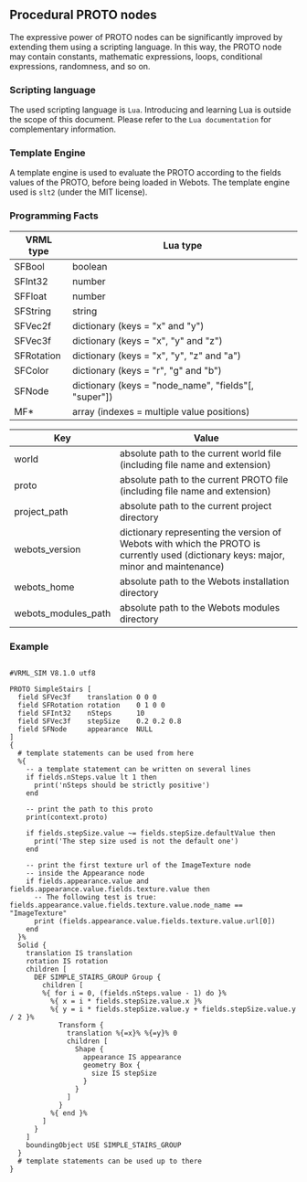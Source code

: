## Procedural PROTO nodes

The expressive power of PROTO nodes can be significantly improved by extending
them using a scripting language. In this way, the PROTO node may contain
constants, mathematic expressions, loops, conditional expressions, randomness,
and so on.

### Scripting language

The used scripting language is `Lua`. Introducing and learning Lua is outside
the scope of this document. Please refer to the `Lua documentation` for
complementary information.

### Template Engine

A template engine is used to evaluate the PROTO according to the fields values
of the PROTO, before being loaded in Webots. The template engine used is `slt2`
(under the MIT license).

### Programming Facts

VRML type | Lua type
--- | ---
SFBool | boolean
SFInt32 | number
SFFloat | number
SFString | string
SFVec2f | dictionary (keys = "x" and "y")
SFVec3f | dictionary (keys = "x", "y" and "z")
SFRotation | dictionary (keys = "x", "y", "z" and "a")
SFColor | dictionary (keys = "r", "g" and "b")
SFNode | dictionary (keys = "node_name", "fields"[, "super"])
MF* | array (indexes = multiple value positions)

Key | Value
--- | ---
world | absolute path to the current world file (including file name and extension)
proto | absolute path to the current PROTO file (including file name and extension)
project_path | absolute path to the current project directory
webots_version | dictionary representing the version of Webots with which the PROTO is currently used (dictionary keys: major, minor and maintenance)
webots_home | absolute path to the Webots installation directory
webots_modules_path | absolute path to the Webots modules directory

### Example


```

#VRML_SIM V8.1.0 utf8

PROTO SimpleStairs [
  field SFVec3f    translation 0 0 0
  field SFRotation rotation    0 1 0 0
  field SFInt32    nSteps      10
  field SFVec3f    stepSize    0.2 0.2 0.8
  field SFNode     appearance  NULL
]
{
  # template statements can be used from here
  %{
    -- a template statement can be written on several lines
    if fields.nSteps.value lt 1 then
      print('nSteps should be strictly positive')
    end
    
    -- print the path to this proto
    print(context.proto)
    
    if fields.stepSize.value ~= fields.stepSize.defaultValue then
      print('The step size used is not the default one')
    end

    -- print the first texture url of the ImageTexture node
    -- inside the Appearance node
    if fields.appearance.value and fields.appearance.value.fields.texture.value then
      -- The following test is true: fields.appearance.value.fields.texture.value.node_name == "ImageTexture"
      print (fields.appearance.value.fields.texture.value.url[0])
    end
  }%
  Solid {
    translation IS translation
    rotation IS rotation
    children [
      DEF SIMPLE_STAIRS_GROUP Group {
        children [
        %{ for i = 0, (fields.nSteps.value - 1) do }%
          %{ x = i * fields.stepSize.value.x }%
          %{ y = i * fields.stepSize.value.y + fields.stepSize.value.y / 2 }%
            Transform {
              translation %{=x}% %{=y}% 0
              children [
                Shape {
                  appearance IS appearance
                  geometry Box {
                    size IS stepSize
                  }
                }
              ]
            }
          %{ end }%
        ]
      }
    ]
    boundingObject USE SIMPLE_STAIRS_GROUP
  }
  # template statements can be used up to there
}
     
```

